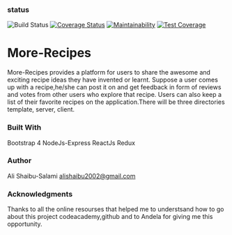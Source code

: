 
### status
![Build Status](https://travis-ci.org/MaejorAli/more-recipesv2.svg?branch=develop) [![Coverage Status](https://coveralls.io/repos/github/MaejorAli/more-recipesv2/badge.svg?branch=develop)](https://coveralls.io/github/MaejorAli/more-recipesv2?branch=develop) [![Maintainability](https://api.codeclimate.com/v1/badges/b1112354cc632d3dc838/maintainability)](https://codeclimate.com/github/MaejorAli/more-recipesv2/maintainability) [![Test Coverage](https://api.codeclimate.com/v1/badges/b1112354cc632d3dc838/test_coverage)](https://codeclimate.com/github/MaejorAli/more-recipesv2/test_coverage)
# More-Recipes
More-Recipes provides a platform for users to share the awesome and exciting  recipe ideas they have invented or learnt.  Suppose a user comes up with a recipe,he/she can post it on  and  get feedback in form of reviews and votes from other users who explore that recipe. Users can also keep a list of their favorite recipes on the application.There will be  three directories template, server, client. 

### Built With
Bootstrap 4
NodeJs-Express
ReactJs
Redux

### Author
Ali Shaibu-Salami
alishaibu2002@gmail.com

### Acknowledgments
Thanks to all the online resourses that helped me to understsand how to go about this project codeacademy,github and to Andela for giving me this opportunity.






